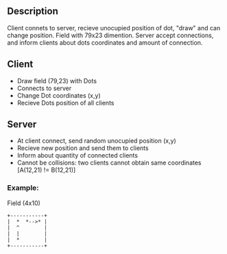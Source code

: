 ## Description
Client connets to server, recieve unocupied position of dot, "draw" and can change position. Field with 79x23 dimention. Server accept connections, and inform clients about dots coordinates and amount of connection. 

## Client
- Draw field (79,23) with Dots
- Connects to server
- Change Dot coordinates (x,y)
- Recieve Dots position of all clients 


## Server
- At client connect, send random unocupied position (x,y)
- Recieve new position and send them to clients
- Inform about quantity of connected clients
- Cannot be collisions: two clients cannot obtain same coordinates [A(12,21) != B(12,21)]

### Example:
Field (4x10)
```
+-----------+
|  *  *-->* |
|  ^        |
|  |        |
|  *        |
+-----------+
```






